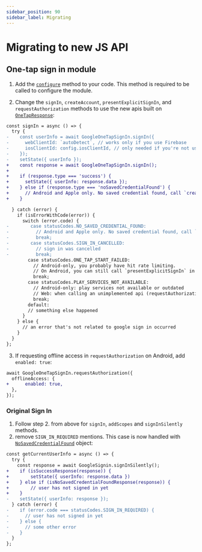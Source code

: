 ```yaml
---
sidebar_position: 90
sidebar_label: Migrating
---
```


# Migrating to new JS API

## One-tap sign in module

1. Add the [`configure`](one-tap#configure) method to your code. This method is required to be called to configure the module.

2. Change the `signIn`, `createAccount`, `presentExplicitSignIn`, and `requestAuthorization` methods to use the new apis built on [`OneTapResponse`](/docs/api#onetapresponse):

```diff
const signIn = async () => {
  try {
-    const userInfo = await GoogleOneTapSignIn.signIn({
-      webClientId: `autoDetect`, // works only if you use Firebase
-      iosClientId: config.iosClientId, // only needed if you're not using Firebase
-    });
-    setState({ userInfo });
+    const response = await GoogleOneTapSignIn.signIn();
+
+    if (response.type === 'success') {
+      setState({ userInfo: response.data });
+    } else if (response.type === 'noSavedCredentialFound') {
+      // Android and Apple only. No saved credential found, call `createAccount`
+    }

  } catch (error) {
    if (isErrorWithCode(error)) {
      switch (error.code) {
-        case statusCodes.NO_SAVED_CREDENTIAL_FOUND:
-          // Android and Apple only. No saved credential found, call `createAccount`
-          break;
-        case statusCodes.SIGN_IN_CANCELLED:
-          // sign in was cancelled
-          break;
        case statusCodes.ONE_TAP_START_FAILED:
          // Android-only, you probably have hit rate limiting.
          // On Android, you can still call `presentExplicitSignIn` in this case.
          break;
        case statusCodes.PLAY_SERVICES_NOT_AVAILABLE:
          // Android-only: play services not available or outdated
          // Web: when calling an unimplemented api (requestAuthorization)
          break;
        default:
        // something else happened
      }
    } else {
      // an error that's not related to google sign in occurred
    }
  }
};
```

3. If requesting offline access in `requestAuthorization` on Android, add `enabled: true`:

```diff
await GoogleOneTapSignIn.requestAuthorization({
  offlineAccess: {
+      enabled: true,
  },
});
```

### Original Sign In

1. Follow step 2. from above for `signIn`, `addScopes` and `signInSilently` methods.
2. remove `SIGN_IN_REQUIRED` mentions. This case is now handled with [`NoSavedCredentialFound`](api#nosavedcredentialfound) object:

```diff
const getCurrentUserInfo = async () => {
  try {
    const response = await GoogleSignin.signInSilently();
+    if (isSuccessResponse(response)) {
+        setState({ userInfo: response.data })
+    } else if (isNoSavedCredentialFoundResponse(response)) {
+        // user has not signed in yet
+    }
-    setState({ userInfo: response });
  } catch (error) {
-    if (error.code === statusCodes.SIGN_IN_REQUIRED) {
-      // user has not signed in yet
-    } else {
-      // some other error
-    }
  }
};
```
